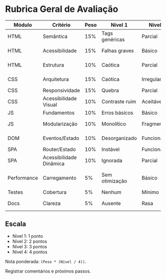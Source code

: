 # Rubrica Geral de Avaliação

| Módulo | Critério | Peso | Nível 1 | Nível 2 | Nível 3 | Nível 4 |
|--------|----------|------|---------|---------|---------|---------|
| HTML | Semântica | 15% | Tags genéricas | Parcial | Correta | Refinada e consistente |
| HTML | Acessibilidade | 15% | Falhas graves | Básico | Teclado/alt ok | Landmarks + aria avançado |
| HTML | Estrutura | 10% | Caótica | Parcial | Modular | Escalável + documentada |
| CSS | Arquitetura | 15% | Caótica | Irregular | BEM razoável | BEM + tokens sólidos |
| CSS | Responsividade | 15% | Quebra | Parcial | Completa | Fluida refinada |
| CSS | Acessibilidade Visual | 10% | Contraste ruim | Aceitável | Foco/contraste ok | Motion/contraste avançado |
| JS | Fundamentos | 10% | Erros básicos | Básico | Idiomático | Excelente |
| JS | Modularização | 10% | Monolítico | Fragmentado | Coeso | Baixo acoplamento |
| DOM | Eventos/Estado | 10% | Desorganizado | Funciona | Delegação correta | Escalável |
| SPA | Router/Estado | 10% | Instável | Funciona | Consistente | Extensível |
| SPA | Acessibilidade Dinâmica | 10% | Ignorada | Parcial | Foco gerenciado | Completa (aria-live, skip) |
| Performance | Carregamento | 5% | Sem otimização | Básico | Lazy aplicado | Métricas guiando decisões |
| Testes | Cobertura | 5% | Nenhum | Mínimo | Lógica chave | Planejada |
| Docs | Clareza | 5% | Ausente | Rasa | Clara | Excelente + diagramas |

## Escala
- Nível 1: 1 ponto
- Nível 2: 2 pontos
- Nível 3: 3 pontos
- Nível 4: 4 pontos

Nota ponderada: `(Peso * (Nível / 4))`.

Registrar comentários e próximos passos.
